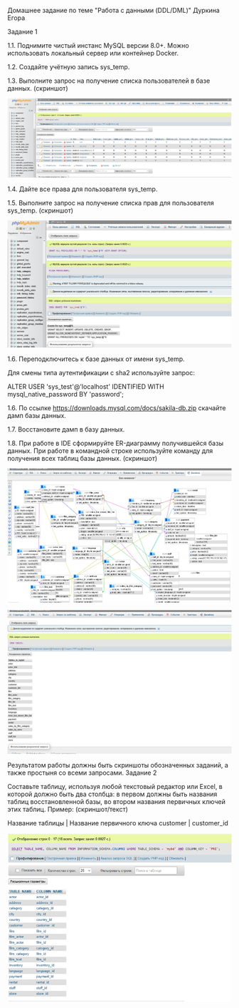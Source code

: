 Домашнее задание по теме "Работа с данными (DDL/DML)" Дуркина Егора

Задание 1

1.1. Поднимите чистый инстанс MySQL версии 8.0+. Можно использовать локальный сервер или контейнер Docker.

1.2. Создайте учётную запись sys_temp.

1.3. Выполните запрос на получение списка пользователей в базе данных. (скриншот)

![otvet](https://github.com/gpad212/8-03-hw/blob/main/img/1.3.png)

1.4. Дайте все права для пользователя sys_temp.

1.5. Выполните запрос на получение списка прав для пользователя sys_temp. (скриншот)

![otvet](https://github.com/gpad212/8-03-hw/blob/main/img/1.5.png)

1.6. Переподключитесь к базе данных от имени sys_temp.

Для смены типа аутентификации с sha2 используйте запрос:

ALTER USER 'sys_test'@'localhost' IDENTIFIED WITH mysql_native_password BY 'password';

1.6. По ссылке https://downloads.mysql.com/docs/sakila-db.zip скачайте дамп базы данных.

1.7. Восстановите дамп в базу данных.

1.8. При работе в IDE сформируйте ER-диаграмму получившейся базы данных. При работе в командной строке используйте команду для получения всех таблиц базы данных. (скриншот)

![otvet](https://github.com/gpad212/8-03-hw/blob/main/img/1.8.1.png)

![otvet](https://github.com/gpad212/8-03-hw/blob/main/img/1.8.2.png)

Результатом работы должны быть скриншоты обозначенных заданий, а также простыня со всеми запросами.
Задание 2

Составьте таблицу, используя любой текстовый редактор или Excel, в которой должно быть два столбца: в первом должны быть названия таблиц восстановленной базы, во втором названия первичных ключей этих таблиц. Пример: (скриншот/текст)


Название таблицы | Название первичного ключа
customer         | customer_id



![otvet](https://github.com/gpad212/8-03-hw/blob/main/img/2.png)

